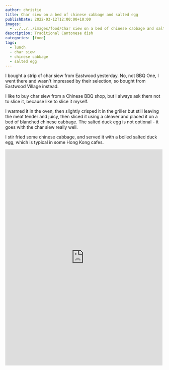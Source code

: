 ```yaml
---
author: christie
title: Char siew on a bed of chinese cabbage and salted egg
publishDate: 2022-03-12T12:00:00+10:00
images:
  - ../../../images/food/Char siew on a bed of chinese cabbage and salted duck egg.jpeg
description: Traditional Cantonese dish
categories: [food]
tags:
  - lunch
  - char siew
  - chinese cabbage
  - salted egg
---
```


I bought a strip of char siew from Eastwood yesterday. No, not BBQ One, I went there and wasn't impressed by their selection, so bought from Eastwood Village instead.

I like to buy char siew from a Chinese BBQ shop, but I always ask them not
to slice it, because like to slice it myself.

I warmed it in the oven, then slightly crisped it in the griller but still leaving the meat tender and juicy, then sliced it using a cleaver and placed it on a bed of blanched chinese cabbage. The salted duck egg is not optional - it goes with the char siew really well.

I stir fried some chinese cabbage, and served it with a boiled salted duck egg,
which is typical in some Hong Kong cafes.

<iframe src="https://www.facebook.com/plugins/post.php?href=https%3A%2F%2Fwww.facebook.com%2Fchris1.tham%2Fposts%2Fpfbid0biWvU3MRC4R6MQy1XQs8rrZJgDPCjbuR6iSfzezn2puq6V8ugDHZxDad6yw42vFUl&show_text=true&width=500" width="500" height="687" style="border:none;overflow:hidden" scrolling="no" frameborder="0" allowfullscreen="true" allow="autoplay; clipboard-write; encrypted-media; picture-in-picture; web-share"></iframe>
